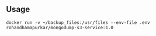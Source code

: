 ## Usage

`docker run -v ~/backup_files:/usr/files --env-file .env rohandhamapurkar/mongodump-s3-service:1.0`
